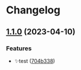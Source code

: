 # Changelog

## [1.1.0](https://github.com/hks2002/sage-assistant-web/compare/v1.0.0...v1.1.0) (2023-04-10)


### Features

* ✨test ([704b338](https://github.com/hks2002/sage-assistant-web/commit/704b3386cde6bea951f08fff35535c50cacfd02b))
